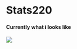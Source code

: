 # Stats220





#### Currently what i looks like 
![](https://media.tenor.com/e046riJYwWwAAAAC/bocchi-bocchi-the-rock.gif)
